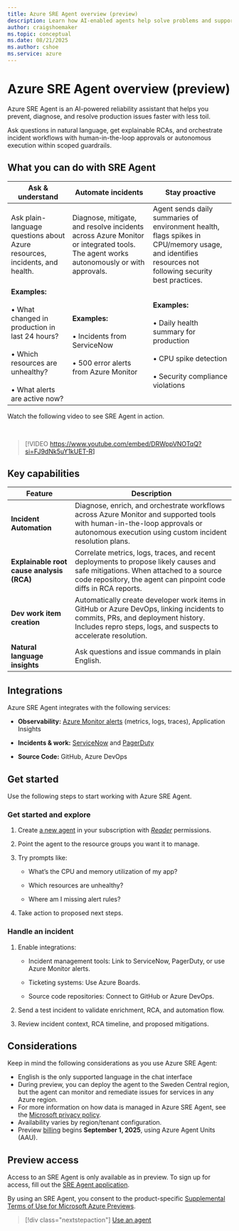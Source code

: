 ```yaml
---
title: Azure SRE Agent overview (preview)
description: Learn how AI-enabled agents help solve problems and support resilient and self-healing systems on your behalf.
author: craigshoemaker
ms.topic: conceptual
ms.date: 08/21/2025
ms.author: cshoe
ms.service: azure
---
```


# Azure SRE Agent overview (preview)

Azure SRE Agent is an AI-powered reliability assistant that helps you prevent, diagnose, and resolve production issues faster with less toil.

Ask questions in natural language, get explainable RCAs, and orchestrate incident workflows with human-in-the-loop approvals or autonomous execution within scoped guardrails.

## What you can do with SRE Agent

| Ask & understand | Automate incidents | Stay proactive |
|---|---|---|
| Ask plain-language questions about Azure resources, incidents, and health. | Diagnose, mitigate, and resolve incidents across Azure Monitor or integrated tools. The agent works autonomously or with approvals. | Agent sends daily summaries of environment health, flags spikes in CPU/memory usage, and identifies resources not following security best practices. |
| **Examples:**<br><br>• What changed in production in last 24 hours?<br><br>• Which resources are unhealthy?<br><br>• What alerts are active now? | **Examples:**<br><br>• Incidents from ServiceNow<br><br>• 500 error alerts from Azure Monitor | **Examples:**<br><br>• Daily health summary for production<br><br>• CPU spike detection<br><br>• Security compliance violations |

Watch the following video to see SRE Agent in action.

<br>

> [!VIDEO https://www.youtube.com/embed/DRWppVNOTqQ?si=FJ9dNk5uY1kUET-R]

## Key capabilities

| Feature | Description |
|---|---|
| **Incident Automation** | Diagnose, enrich, and orchestrate workflows across Azure Monitor and supported tools with human-in-the-loop approvals or autonomous execution using custom incident resolution plans. |
| **Explainable root cause analysis (RCA)** | Correlate metrics, logs, traces, and recent deployments to propose likely causes and safe mitigations. When attached to a source code repository, the agent can pinpoint code diffs in RCA reports. |
| **Dev work item creation** | Automatically create developer work items in GitHub or Azure DevOps, linking incidents to commits, PRs, and deployment history. Includes repro steps, logs, and suspects to accelerate resolution. |
| **Natural language insights** | Ask questions and issue commands in plain English. |

## Integrations

Azure SRE Agent integrates with the following services:

- **Observability:** [Azure Monitor alerts](/azure/azure-monitor/alerts/alerts-overview) (metrics, logs, traces), Application Insights

- **Incidents & work:**  [ServiceNow](https://www.servicenow.com/) and [PagerDuty](https://www.pagerduty.com/)  

- **Source Code:** GitHub, Azure DevOps

## Get started

Use the following steps to start working with Azure SRE Agent.

### Get started and explore

1. Create [a new agent](usage.md) in your subscription with *[Reader](security-context.md)* permissions.

1. Point the agent to the resource groups you want it to manage.

1. Try prompts like:

    - What’s the CPU and memory utilization of my app?

    - Which resources are unhealthy?

    - Where am I missing alert rules?

1. Take action to proposed next steps.

### Handle an incident

1. Enable integrations:  

    - Incident management tools: Link to ServiceNow, PagerDuty, or use Azure Monitor alerts.  

    - Ticketing systems: Use Azure Boards.

    - Source code repositories: Connect to GitHub or Azure DevOps.  

1. Send a test incident to validate enrichment, RCA, and automation flow.

1. Review incident context, RCA timeline, and proposed mitigations.

## Considerations

Keep in mind the following considerations as you use Azure SRE Agent:

- English is the only supported language in the chat interface
- During preview, you can deploy the agent to the Sweden Central region, but the agent can monitor and remediate issues for services in any Azure region.
- For more information on how data is managed in Azure SRE Agent, see the [Microsoft privacy policy](https://www.microsoft.com/privacy/privacystatement).
- Availability varies by region/tenant configuration.  
- Preview [billing](billing.md) begins **September 1, 2025**, using Azure Agent Units (AAU).

## Preview access

Access to an SRE Agent is only available as in preview. To sign up for access, fill out the [SRE Agent application](https://go.microsoft.com/fwlink/?linkid=2319540).

By using an SRE Agent, you consent to the product-specific [Supplemental Terms of Use for Microsoft Azure Previews](https://azure.microsoft.com/support/legal/preview-supplemental-terms/).

> [!div class="nextstepaction"]
> [Use an agent](./usage.md)
